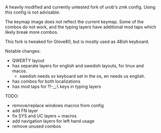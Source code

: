 A heavily modified and currently untested fork of urob's zmk config. Using this config is not advisable.

The keymap image does not reflect the current keymap. Some of the combos do not work, and the typing layers have additional mod taps which likely break more combos.

This fork is tweaked for Glove80, but is mostly used as 48ish keyboard.

Notable changes:

- QWERTY layout
- has separate layers for english and swedish layouts, for linux and macos.
    - swedish needs sv keyboard set in the os, en needs us english.
- has combos for both localizations
- has mod taps for ?!-_;:\ keys in typing layers

TODO:
- remove/replace windows macros from config
- add FN layer
- fix SYS and UC layers + macros
- add navigation layers for left hand usage
- remove unused combos
